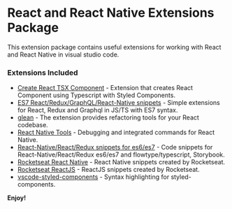 # React and React Native Extensions Package

This extension package contains useful extensions for working with React and React Native in visual studio code.

### Extensions Included

- [Create React TSX Component](https://marketplace.visualstudio.com/items?itemName=ricardo-emerson.create-react-tsx-component) - Extension that creates React Component using Typescript with Styled Components.
- [ES7 React/Redux/GraphQL/React-Native snippets](https://marketplace.visualstudio.com/items?itemName=dsznajder.es7-react-js-snippets) - Simple extensions for React, Redux and Graphql in JS/TS with ES7 syntax.
- [glean](https://marketplace.visualstudio.com/items?itemName=wix.glean) - The extension provides refactoring tools for your React codebase.
- [React Native Tools](https://marketplace.visualstudio.com/items?itemName=msjsdiag.vscode-react-native) - Debugging and integrated commands for React Native.
- [React-Native/React/Redux snippets for es6/es7](https://marketplace.visualstudio.com/items?itemName=EQuimper.react-native-react-redux) - Code snippets for React-Native/React/Redux es6/es7 and flowtype/typescript, Storybook.
- [Rocketseat React Native](https://marketplace.visualstudio.com/items?itemName=rocketseat.RocketseatReactNative) - React Native snippets created by Rocketseat.
- [Rocketseat ReactJS](https://marketplace.visualstudio.com/items?itemName=rocketseat.RocketseatReactJS) - ReactJS snippets created by Rocketseat.
- [vscode-styled-components](https://marketplace.visualstudio.com/items?itemName=jpoissonnier.vscode-styled-components) - Syntax highlighting for styled-components.

**Enjoy!**
